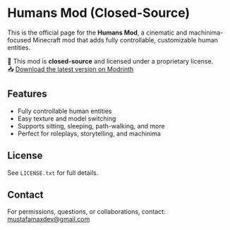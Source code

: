 # Humans Mod (Closed-Source)

This is the official page for the **Humans Mod**, a cinematic and machinima-focused Minecraft mod that adds fully controllable, customizable human entities.

📌 This mod is **closed-source** and licensed under a proprietary license.  
📥 [Download the latest version on Modrinth](https://modrinth.com/mod/humans)

## Features
- Fully controllable human entities
- Easy texture and model switching
- Supports sitting, sleeping, path-walking, and more
- Perfect for roleplays, storytelling, and machinima

## License
See `LICENSE.txt` for full details.

## Contact
For permissions, questions, or collaborations, contact: mustafamaxdev@gmail.com
